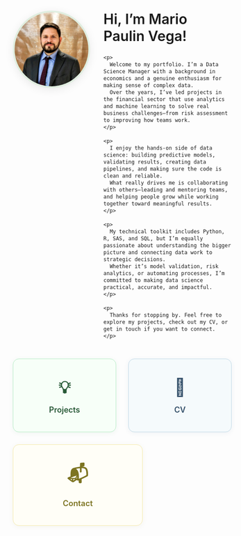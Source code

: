 <!-- Responsive flexbox for photo + about -->
<div style="display: flex; flex-wrap: wrap; align-items: flex-start; gap: 2.2em; margin-bottom: 2.2em;">

  <!-- Profile Photo -->
  <img src="/assets/images/profile.jpg" alt="Mario Paulin Vega" style="width: 170px; height: 170px; object-fit: cover; border-radius: 50%; box-shadow: 0 4px 20px rgba(0,0,0,0.08); flex-shrink: 0; background: #f7faf7; border: 4px solid #e0eee0;">

  <!-- About Text -->
  <div style="flex: 1; min-width: 260px;">
    <h1 style="margin-top: 0; font-size: 2rem; font-weight: 600;">Hi, I’m Mario Paulin Vega!</h1>

    <p>
      Welcome to my portfolio. I’m a Data Science Manager with a background in economics and a genuine enthusiasm for making sense of complex data.
      Over the years, I’ve led projects in the financial sector that use analytics and machine learning to solve real business challenges—from risk assessment to improving how teams work.
    </p>

    <p>
      I enjoy the hands-on side of data science: building predictive models, validating results, creating data pipelines, and making sure the code is clean and reliable.
      What really drives me is collaborating with others—leading and mentoring teams, and helping people grow while working together toward meaningful results.
    </p>

    <p>
      My technical toolkit includes Python, R, SAS, and SQL, but I’m equally passionate about understanding the bigger picture and connecting data work to strategic decisions.
      Whether it’s model validation, risk analytics, or automating processes, I’m committed to making data science practical, accurate, and impactful.
    </p>

    <p>
      Thanks for stopping by. Feel free to explore my projects, check out my CV, or get in touch if you want to connect.
    </p>
  </div>
</div>

<!-- Professional tiles/cards for navigation -->
<div style="display: flex; gap: 2em; flex-wrap: wrap; margin-bottom: 3em;">

  <!-- Projects Card -->
  <a href="/projects/" style="flex: 1 1 180px; min-width: 180px; max-width: 250px; background: #f7fff8; border-radius: 14px; border: 1.5px solid #b4ecc4; box-shadow: 0 2px 12px rgba(36,139,69,0.07); display: flex; flex-direction: column; align-items: center; justify-content: center; padding: 2.2em 1.3em; text-decoration: none; color: #285a37; font-weight: 600; font-size: 1.13rem; transition: box-shadow 0.18s, border 0.18s;">
    <span style="font-size:2.2em; margin-bottom:0.4em;">💡</span>
    Projects
  </a>

  <!-- CV Card -->
  <a href="/cv/" style="flex: 1 1 180px; min-width: 180px; max-width: 250px; background: #f5fafc; border-radius: 14px; border: 1.5px solid #bed8e6; box-shadow: 0 2px 12px rgba(44,92,126,0.07); display: flex; flex-direction: column; align-items: center; justify-content: center; padding: 2.2em 1.3em; text-decoration: none; color: #34506a; font-weight: 600; font-size: 1.13rem; transition: box-shadow 0.18s, border 0.18s;">
    <span style="font-size:2.2em; margin-bottom:0.4em;">📄</span>
    CV
  </a>

  <!-- Contact Card -->
  <a href="mailto:your@email.com" style="flex: 1 1 180px; min-width: 180px; max-width: 250px; background: #fffef7; border-radius: 14px; border: 1.5px solid #f5e9a8; box-shadow: 0 2px 12px rgba(139,128,36,0.07); display: flex; flex-direction: column; align-items: center; justify-content: center; padding: 2.2em 1.3em; text-decoration: none; color: #7d7422; font-weight: 600; font-size: 1.13rem; transition: box-shadow 0.18s, border 0.18s;">
    <span style="font-size:2.2em; margin-bottom:0.4em;">📬</span>
    Contact
  </a>

</div>

<style>
/* Add tile/card hover effect */
a[style*="box-shadow"] {
  transition: box-shadow 0.18s, border 0.18s;
}
a[style*="box-shadow"]:hover {
  box-shadow: 0 8px 24px rgba(36,139,69,0.13) !important;
  border-color: #41b66e !important;
  text-decoration: none !important;
}
</style>
